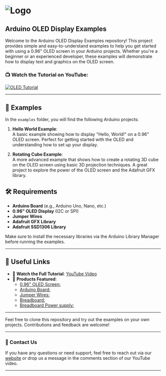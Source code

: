 # ![Logo](https://cdn.shopify.com/s/files/1/0762/7581/0600/files/Logo-modified.webp?v=1717144729)

## Arduino OLED Display Examples

Welcome to the Arduino OLED Display Examples repository! This project provides simple and easy-to-understand examples to help you get started with using a 0.96" OLED screen in your Arduino projects. Whether you're a beginner or an experienced developer, these examples will demonstrate how to display text and graphics on the OLED screen.

### 📺 Watch the Tutorial on YouTube:
[![OLED Tutorial](https://img.youtube.com/vi/QYhrCsMMIco/0.jpg)](https://youtu.be/QYhrCsMMIco)

---

## 🚀 Examples

In the `examples` folder, you will find the following Arduino projects:

1. **Hello World Example**:  
   A basic example showing how to display "Hello, World!" on a 0.96" OLED screen. Perfect for getting started with the OLED and understanding how to set up your display.

2. **Rotating Cube Example**:  
   A more advanced example that shows how to create a rotating 3D cube on the OLED screen using basic 3D projection techniques. A great project to explore the power of the OLED screen and the Adafruit GFX library.

## 🛠️ Requirements

- **Arduino Board** (e.g., Arduino Uno, Nano, etc.)
- **0.96" OLED Display** (I2C or SPI)
- **Jumper Wires**
- **Adafruit GFX Library**
- **Adafruit SSD1306 Library**

Make sure to install the necessary libraries via the Arduino Library Manager before running the examples.

---

## 🔗 Useful Links

- 🎥 **Watch the Full Tutorial**: [YouTube Video](https://youtu.be/QYhrCsMMIco)
- 🛒 **Products Featured**:
    - [0.96" OLED Screen:](https://38-3d.co.uk/products/oled-display-module-0-96-inch)
    - [Arduino Board:](https://38-3d.co.uk/products/arduino-uno-r3-rev3-compatible-board)
    - [Jumper Wires:](https://38-3d.co.uk/products/40x-dupont-jumper-wire)
    - [Breadboard:](https://38-3d.co.uk/products/830-pin-breadboard)
    - [Breadboard Power supply:](https://38-3d.co.uk/products/breadboard-power-supply-module-3-3v-5v)

---

Feel free to clone this repository and try out the examples on your own projects. Contributions and feedback are welcome!

---

### 📧 Contact Us

If you have any questions or need support, feel free to reach out via our [website](https://38-3d.co.uk) or drop us a message in the comments section of our YouTube video.

---


